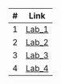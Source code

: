| # | Link    |
|:---:|---------|
|  1  | [Lab_1](https://github.com/yuriidiuk/YuriiDiuk1/tree/main/laba1)|
|  2  | [Lab_2](https://github.com/yuriidiuk/YuriiDiuk1/tree/main/laba2)|
|  3  | [Lab_3](https://github.com/yuriidiuk/YuriiDiuk1/tree/main/lab3)|
|  4  | [Lab_4](https://github.com/yuriidiuk/YuriiDiuk1/tree/main/lab4)|

